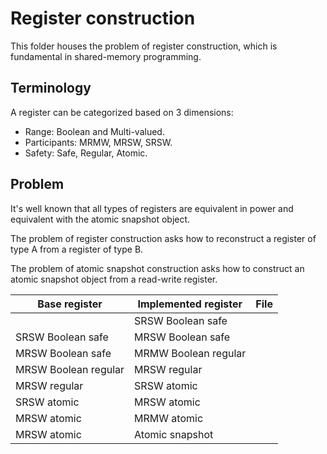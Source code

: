 # Register construction

This folder houses the problem of register construction, which is fundamental in shared-memory programming.

## Terminology

A register can be categorized based on 3 dimensions:
- Range: Boolean and Multi-valued.
- Participants: MRMW, MRSW, SRSW.
- Safety: Safe, Regular, Atomic.

## Problem

It's well known that all types of registers are equivalent in power and equivalent with the atomic snapshot object.

The problem of register construction asks how to reconstruct a register of type A from a register of type B.

The problem of atomic snapshot construction asks how to construct an atomic snapshot object from a read-write register.

|  Base register       | Implemented register | File      |
|----------------------|----------------------|-----------|
|                      | SRSW Boolean safe    |           |
| SRSW Boolean safe    | MRSW Boolean safe    |           |
| MRSW Boolean safe    | MRMW Boolean regular |           |
| MRSW Boolean regular | MRSW regular         |           |
| MRSW regular         | SRSW atomic          |           |
| SRSW atomic          | MRSW atomic          |           |
| MRSW atomic          | MRMW atomic          |           |
| MRSW atomic          | Atomic snapshot      |           |
